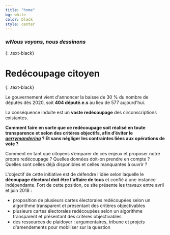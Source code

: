 ```yaml
---
title: "home"
bg: white
color: black
style: center
---
```


### *wNous voyons, nous dessinons*
{: .text-black}

<span class="fa-stack subtlecircle" style="font-size:100px; background:rgba(255,166,0,0.1)">
  <i class="fa fa-circle fa-stack-2x text-white"></i>
  <i class="fa pencil-alt fa-stack-1x text-blue"></i>
</span>

# Redécoupage citoyen
{: .text-black}


Le gouvernement vient d'annoncer la baisse de 30 % du nombre de députés dès 2020, soit **404 député.e.s** au lieu de 577 aujourd'hui.

La conséquence induite est un **vaste redécoupage** des circonscriptions existantes.

**Comment faire en sorte que ce redécoupage soit réalisé en toute transparence et selon des critères objectifs, afin d’éviter le _[gerrymandering](https://fr.wikipedia.org/wiki/Gerrymandering)_ ? Et sans négliger les contraintes liées aux opérations de vote ?**

Comment en tant que citoyens s’emparer de ces enjeux et proposer notre propre redécoupage ? Quelles données doit-on prendre en compte ? Quelles sont celles déjà disponibles et celles manquantes à ouvrir ?

L'objectif de cette initiative est de défendre l'idée selon laquelle le **découpage électoral doit être l'affaire de tous** et confié à une instance indépendante. Fort de cette position, ce site présente les travaux entre avril et juin 2018 :
- proposition de plusieurs cartes électorales redécoupées selon un algorithme transparent et présentant des critères objectivables
- plusieurs cartes électorales redécoupées selon un algorithme transparent et présentant des critères objectivables
- des ressources de plaidoyer : argumentaires, tribune et projets d'amendements pour mobiliser sur la question 
